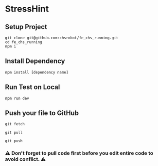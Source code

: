 # StressHint
## Setup Project
 ```
git clone git@github.com:chsrobot/fe_chs_running.git
cd fe_chs_running
npm i
```

## Install Dependency
``` 
npm install [dependency name]
```

## Run Test on Local
```
npm run dev
```

## Push your file to GitHub
```
git fetch
```
```
git pull
```
```
git push
```
### ⚠️ Don't forget to pull code first before you edit entire code to avoid conflict. ⚠️
